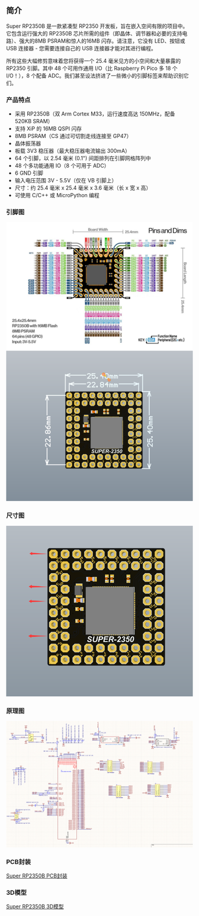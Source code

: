 
## 简介


Super RP2350B 是一款紧凑型 RP2350 开发板，旨在嵌入空间有限的项目中。它包含运行强大的 RP2350B 芯片所需的组件（即晶体、调节器和必要的支持电路）、强大的8MB PSRAM和惊人的16MB 闪存。请注意，它没有 LED、按钮或 USB 连接器 - 您需要连接自己的 USB 连接器才能对其进行编程。

所有这些大幅修剪意味着您将获得一个 25.4 毫米见方的小空间和大量暴露的 RP2350 引脚。其中 48 个可用作通用 I/O（比 Raspberry Pi Pico 多 18 个 I/O！），8 个配备 ADC。我们甚至设法挤进了一些微小的引脚标签来帮助识别它们。




### 产品特点

- 采用 RP2350B（双 Arm Cortex M33，运行速度高达 150MHz，配备 520KB SRAM）
- 支持 XiP 的 16MB QSPI 闪存
- 8MB PSRAM（CS 通过可切割走线连接至 GP47）
- 晶体振荡器
- 板载 3V3 稳压器（最大稳压器电流输出 300mA）
- 64 个引脚，以 2.54 毫米 (0.1") 间距排列在引脚网格阵列中
- 48 个多功能通用 IO（8 个可用于 ADC）
- 6 GND 引脚
- 输入电压范围 3V - 5.5V（仅在 VB 引脚上）
- 尺寸：约 25.4 毫米 x 25.4 毫米 x 3.6 毫米（长 x 宽 x 高）
- 可使用 C/C++ 或 MicroPython 编程

### 引脚图

<img src="https://github.com/WMnologo/SuperRP2350B/blob/main/img/1.png"  />

<img src="https://github.com/WMnologo/SuperRP2350B/blob/main/img/2.png"  />

### 尺寸图

<img src="https://github.com/WMnologo/SuperRP2350B/blob/main/img/4.png"  />

### 原理图

<img src="https://github.com/WMnologo/SuperRP2350B/blob/main/img/3.png"  />

### PCB封装

[Super RP2350B PCB封装](https://github.com/WMnologo/SuperRP2350B/tree/main/hardware "")

### 3D模型

[Super RP2350B 3D模型](https://github.com/WMnologo/SuperRP2350B/tree/main/3DModel "")




